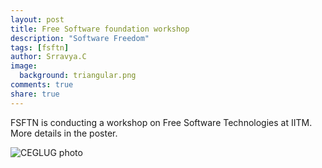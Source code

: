 ```yaml
---
layout: post
title: Free Software foundation workshop
description: "Software Freedom"
tags: [fsftn]
author: Srravya.C
image:
  background: triangular.png
comments: true
share: true
---
```


FSFTN is conducting a workshop on Free Software Technologies at IITM. More details in the poster. 

<img src="http://fsftn.org/wp-content/uploads/2014/05/EXP4png.png" alt="CEGLUG photo" class="author-photo">
